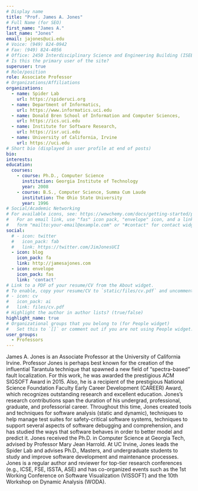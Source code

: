 ```yaml
---
# Display name
title: "Prof. James A. Jones"
# Full Name (for SEO)
first_name: "James A."
last_name: "Jones"
email: jajones@uci.edu
# Voice: (949) 824-0942
# Fax: (949) 824-4056
# Office: 2450 Interdisciplinary Science and Engineering Building (ISEB)
# Is this the primary user of the site?
superuser: true
# Role/position
role: Associate Professor
# Organizations/Affiliations
organizations:
  - name: Spider Lab
    url: https://spideruci.org
  - name: Department of Informatics,
    url: https://www.informatics.uci.edu
  - name: Donald Bren School of Information and Computer Sciences,
    url: https://ics.uci.edu
  - name: Institute for Software Research,
    url: https://isr.uci.edu
  - name: University of California, Irvine
    url: https://uci.edu​
# Short bio (displayed in user profile at end of posts)
bio: 
interests:
education:
  courses:
    - course: Ph.D., Computer Science
      institution: Georgia Institute of Technology
      year: 2008
    - course: B.S., Computer Science, Summa Cum Laude
      institution: The Ohio State University
      year: 1996
# Social/Academic Networking
# For available icons, see: https://wowchemy.com/docs/getting-started/page-builder/#icons
#   For an email link, use "fas" icon pack, "envelope" icon, and a link in the
#   form "mailto:your-email@example.com" or "#contact" for contact widget.
social:
  # - icon: twitter
  #   icon_pack: fab
  #   link: https://twitter.com/JimJonesUCI
  - icon: blog
    icon_pack: fa
    link: http://jamesajones.com
  - icon: envelope
    icon_pack: fas
    link: 'contact'
# Link to a PDF of your resume/CV from the About widget.
# To enable, copy your resume/CV to `static/files/cv.pdf` and uncomment the lines below.
# - icon: cv
#   icon_pack: ai
#   link: files/cv.pdf​
# Highlight the author in author lists? (true/false)
highlight_name: true
# Organizational groups that you belong to (for People widget)
#   Set this to `[]` or comment out if you are not using People widget.
user_groups:
  - Professors
---
```


James A. Jones is an Associate Professor at the University of California Irvine. Professor Jones is perhaps best known for the creation of the influential Tarantula technique that spawned a new field of “spectra-based” fault localization. For this work, he was awarded the prestigious ACM SIGSOFT Award in 2015. Also, he is a recipient of the prestigious National Science Foundation Faculty Early Career Development (CAREER) Award, which recognizes outstanding research and excellent education. Jones’s research contributions span the duration of his undergrad, professional, graduate, and professorial career. Throughout this time, Jones created tools and techniques for software analysis (static and dynamic), techniques to help manage test suites for safety-critical software systems, techniques to support several aspects of software debugging and comprehension, and has studied the ways that software behaves in order to better model and predict it. Jones received the Ph.D. in Computer Science at Georgia Tech, advised by Professor Mary Jean Harrold. At UC Irvine, Jones leads the Spider Lab and advises Ph.D., Masters, and undergraduate students to study and improve software development and maintenance processes. Jones is a regular author and reviewer for top-tier research conferences (e.g., ICSE, FSE, ISSTA, ASE) and has co-organized events such as the 1st Working Conference on Software Visualization (VISSOFT) and the 10th Workshop on Dynamic Analysis (WODA).